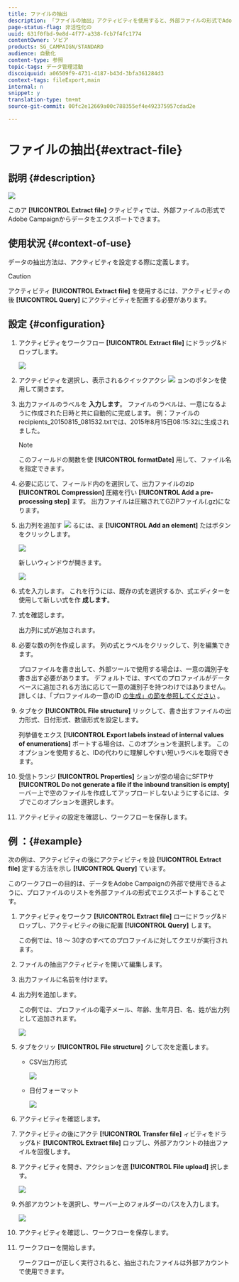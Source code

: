 ```yaml
---
title: ファイルの抽出
description: 「ファイルの抽出」アクティビティを使用すると、外部ファイルの形式でAdobe Campaignからデータをエクスポートできます。
page-status-flag: 非活性化の
uuid: 631f0fbd-9e8d-4f77-a338-fcb7f4fc1774
contentOwner: ソビア
products: SG_CAMPAIGN/STANDARD
audience: 自動化
content-type: 参照
topic-tags: データ管理活動
discoiquuid: a06509f9-4731-4187-b43d-3bfa361284d3
context-tags: fileExport,main
internal: n
snippet: y
translation-type: tm+mt
source-git-commit: 00fc2e12669a00c788355ef4e492375957cdad2e

---
```



# ファイルの抽出{#extract-file}

## 説明 {#description}

![](assets/export.png)

このア **[!UICONTROL Extract file]** クティビティでは、外部ファイルの形式でAdobe Campaignからデータをエクスポートできます。

## 使用状況 {#context-of-use}

データの抽出方法は、アクティビティを設定する際に定義します。

>[!CAUTION]
>
>アクティビティ **[!UICONTROL Extract file]** を使用するには、アクティビティの後 **[!UICONTROL Query]** にアクティビティを配置する必要があります。

## 設定 {#configuration}

1. アクティビティをワークフロー **[!UICONTROL Extract file]** にドラッグ&amp;ドロップします。

   ![](assets/wkf_data_export1.png)

1. アクティビティを選択し、表示されるクイックアクシ ![](assets/edit_darkgrey-24px.png) ョンのボタンを使用して開きます。
1. 出力ファイルのラベルを **入力します**。 ファイルのラベルは、一意になるように作成された日時と共に自動的に完成します。 例：ファイルのrecipients_20150815_081532.txtでは、2015年8月15日08:15:32に生成されました。

   >[!NOTE]
   >
   >このフィールドの関数を使 **[!UICONTROL formatDate]** 用して、ファイル名を指定できます。

1. 必要に応じて、フィールド内のを選択して、出力ファイルのzip **[!UICONTROL Compression]** 圧縮を行い **[!UICONTROL Add a pre-processing step]** ます。 出力ファイルは圧縮されてGZIPファイル(.gz)になります。
1. 出力列を追加す ![](assets/add_darkgrey-24px.png) るには、ま **[!UICONTROL Add an element]** たはボタンをクリックします。

   ![](assets/wkf_data_export2.png)

   新しいウィンドウが開きます。

   ![](assets/wkf_data_export3.png)

1. 式を入力します。 これを行うには、既存の式を選択するか、式エディターを使用して新しい式を作 **成します**。
1. 式を確認します。

   出力列に式が追加されます。

1. 必要な数の列を作成します。 列の式とラベルをクリックして、列を編集できます。

   プロファイルを書き出して、外部ツールで使用する場合は、一意の識別子を書き出す必要があります。 デフォルトでは、すべてのプロファイルがデータベースに追加される方法に応じて一意の識別子を持つわけではありません。 詳しくは、「プロファイルの一意のID [の生成」の節を参照してください](../../developing/using/configuring-the-resource-s-data-structure.md#generating-a-unique-id-for-profiles-and-custom-resources) 。

1. タブをク **[!UICONTROL File structure]** リックして、書き出すファイルの出力形式、日付形式、数値形式を設定します。

   列挙値をエクス **[!UICONTROL Export labels instead of internal values of enumerations]** ポートする場合は、このオプションを選択します。 このオプションを使用すると、IDの代わりに理解しやすい短いラベルを取得できます。

1. 受信トランジ **[!UICONTROL Properties]** ションが空の場合にSFTPサ **[!UICONTROL Do not generate a file if the inbound transition is empty]** ーバー上で空のファイルを作成してアップロードしないようにするには、タブでこのオプションを選択します。
1. アクティビティの設定を確認し、ワークフローを保存します。

## 例 ：{#example}

次の例は、アクティビティの後にアクティビティを設 **[!UICONTROL Extract file]** 定する方法を示し **[!UICONTROL Query]** ています。

このワークフローの目的は、データをAdobe Campaignの外部で使用できるように、プロファイルのリストを外部ファイルの形式でエクスポートすることです。

1. アクティビティをワークフ **[!UICONTROL Extract file]** ローにドラッグ&amp;ドロップし、アクティビティの後に配置 **[!UICONTROL Query]** します。

   この例では、18 ～ 30才のすべてのプロファイルに対してクエリが実行されます。

1. ファイルの抽出アクティビティを開いて編集します。
1. 出力ファイルに名前を付けます。
1. 出力列を追加します。

   この例では、プロファイルの電子メール、年齢、生年月日、名、姓が出力列として追加されます。

   ![](assets/wkf_data_export6.png)

1. タブをクリッ **[!UICONTROL File structure]** クして次を定義します。

   * CSV出力形式

      ![](assets/wkf_data_export7.png)

   * 日付フォーマット

      ![](assets/wkf_data_export9.png)

1. アクティビティを確認します。
1. アクティビティの後にアクテ **[!UICONTROL Transfer file]** ィビティをドラッグ&amp;ド **[!UICONTROL Extract file]** ロップし、外部アカウントの抽出ファイルを回復します。
1. アクティビティを開き、アクションを選 **[!UICONTROL File upload]** 択します。

   ![](assets/wkf_data_export11.png)

1. 外部アカウントを選択し、サーバー上のフォルダーのパスを入力します。

   ![](assets/wkf_data_export12.png)

1. アクティビティを確認し、ワークフローを保存します。
1. ワークフローを開始します。

   ワークフローが正しく実行されると、抽出されたファイルは外部アカウントで使用できます。

